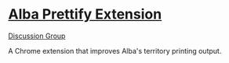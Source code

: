 [Alba Prettify Extension](https://chrome.google.com/webstore/detail/alba-prettify/bclfehbjcncmedmofkfadkaobjjjmcme)
=============

[Discussion Group](https://groups.google.com/forum/#!forum/alba-prettify)

A Chrome extension that improves Alba's territory printing output.
